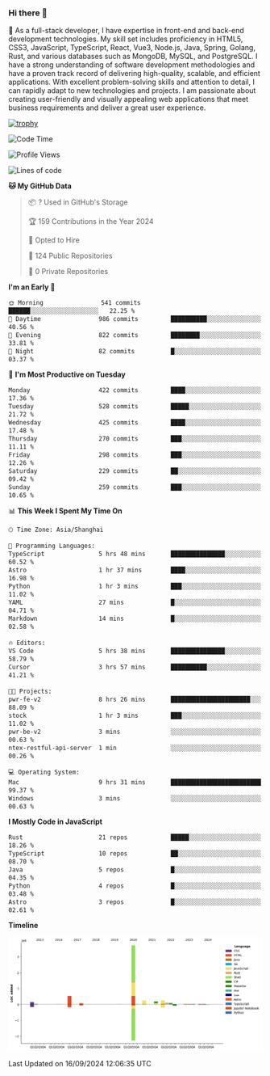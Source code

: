 ### Hi there 👋

🌱 As a full-stack developer, I have expertise in front-end and back-end development technologies. My skill set includes proficiency in HTML5, CSS3, JavaScript, TypeScript, React, Vue3, Node.js, Java, Spring, Golang, Rust, and various databases such as MongoDB, MySQL, and PostgreSQL. I have a strong understanding of software development methodologies and have a proven track record of delivering high-quality, scalable, and efficient applications. With excellent problem-solving skills and attention to detail, I can rapidly adapt to new technologies and projects. I am passionate about creating user-friendly and visually appealing web applications that meet business requirements and deliver a great user experience.

[![trophy](https://github-profile-trophy.vercel.app/?username=elton&rank=SECRET,SSS,SS,S,AAA,AA,A&theme=onedark&no-frame=true&margin-w=10)](https://github.com/ryo-ma/github-profile-trophy)

<!--START_SECTION:waka-->
![Code Time](http://img.shields.io/badge/Code%20Time-1%2C407%20hrs%2046%20mins-blue)

![Profile Views](http://img.shields.io/badge/Profile%20Views-0-blue)

![Lines of code](https://img.shields.io/badge/From%20Hello%20World%20I%27ve%20Written-5.6%20million%20lines%20of%20code-blue)

**🐱 My GitHub Data** 

> 📦 ? Used in GitHub's Storage 
 > 
> 🏆 159 Contributions in the Year 2024
 > 
> 💼 Opted to Hire
 > 
> 📜 124 Public Repositories 
 > 
> 🔑 0 Private Repositories 
 > 
**I'm an Early 🐤** 

```text
🌞 Morning                541 commits         ██████░░░░░░░░░░░░░░░░░░░   22.25 % 
🌆 Daytime                986 commits         ██████████░░░░░░░░░░░░░░░   40.56 % 
🌃 Evening                822 commits         ████████░░░░░░░░░░░░░░░░░   33.81 % 
🌙 Night                  82 commits          █░░░░░░░░░░░░░░░░░░░░░░░░   03.37 % 
```
📅 **I'm Most Productive on Tuesday** 

```text
Monday                   422 commits         ████░░░░░░░░░░░░░░░░░░░░░   17.36 % 
Tuesday                  528 commits         █████░░░░░░░░░░░░░░░░░░░░   21.72 % 
Wednesday                425 commits         ████░░░░░░░░░░░░░░░░░░░░░   17.48 % 
Thursday                 270 commits         ███░░░░░░░░░░░░░░░░░░░░░░   11.11 % 
Friday                   298 commits         ███░░░░░░░░░░░░░░░░░░░░░░   12.26 % 
Saturday                 229 commits         ██░░░░░░░░░░░░░░░░░░░░░░░   09.42 % 
Sunday                   259 commits         ███░░░░░░░░░░░░░░░░░░░░░░   10.65 % 
```


📊 **This Week I Spent My Time On** 

```text
🕑︎ Time Zone: Asia/Shanghai

💬 Programming Languages: 
TypeScript               5 hrs 48 mins       ███████████████░░░░░░░░░░   60.52 % 
Astro                    1 hr 37 mins        ████░░░░░░░░░░░░░░░░░░░░░   16.98 % 
Python                   1 hr 3 mins         ███░░░░░░░░░░░░░░░░░░░░░░   11.02 % 
YAML                     27 mins             █░░░░░░░░░░░░░░░░░░░░░░░░   04.71 % 
Markdown                 14 mins             █░░░░░░░░░░░░░░░░░░░░░░░░   02.58 % 

🔥 Editors: 
VS Code                  5 hrs 38 mins       ███████████████░░░░░░░░░░   58.79 % 
Cursor                   3 hrs 57 mins       ██████████░░░░░░░░░░░░░░░   41.21 % 

🐱‍💻 Projects: 
pwr-fe-v2                8 hrs 26 mins       ██████████████████████░░░   88.09 % 
stock                    1 hr 3 mins         ███░░░░░░░░░░░░░░░░░░░░░░   11.02 % 
pwr-be-v2                3 mins              ░░░░░░░░░░░░░░░░░░░░░░░░░   00.63 % 
ntex-restful-api-server  1 min               ░░░░░░░░░░░░░░░░░░░░░░░░░   00.26 % 

💻 Operating System: 
Mac                      9 hrs 31 mins       █████████████████████████   99.37 % 
Windows                  3 mins              ░░░░░░░░░░░░░░░░░░░░░░░░░   00.63 % 
```

**I Mostly Code in JavaScript** 

```text
Rust                     21 repos            █████░░░░░░░░░░░░░░░░░░░░   18.26 % 
TypeScript               10 repos            ██░░░░░░░░░░░░░░░░░░░░░░░   08.70 % 
Java                     5 repos             █░░░░░░░░░░░░░░░░░░░░░░░░   04.35 % 
Python                   4 repos             █░░░░░░░░░░░░░░░░░░░░░░░░   03.48 % 
Astro                    3 repos             █░░░░░░░░░░░░░░░░░░░░░░░░   02.61 % 
```



**Timeline**

![Lines of Code chart](https://raw.githubusercontent.com/elton/elton/main/assets/bar_graph.png)


 Last Updated on 16/09/2024 12:06:35 UTC
<!--END_SECTION:waka-->

<!--
**elton/elton** is a ✨ _special_ ✨ repository because its `README.md` (this file) appears on your GitHub profile.

Here are some ideas to get you started:

- 🔭 I’m currently working on ...
- 🌱 I’m currently learning ...
- 👯 I’m looking to collaborate on ...
- 🤔 I’m looking for help with ...
- 💬 Ask me about ...
- 📫 How to reach me: ...
- 😄 Pronouns: ...
- ⚡ Fun fact: ...
-->
